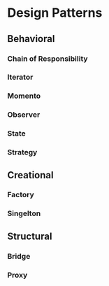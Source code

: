 # Design Patterns

## Behavioral
### Chain of Responsibility
### Iterator
### Momento
### Observer
### State
### Strategy

## Creational
### Factory
### Singelton

## Structural
### Bridge
### Proxy
